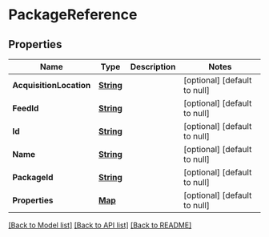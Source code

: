 # PackageReference
## Properties

Name | Type | Description | Notes
------------ | ------------- | ------------- | -------------
**AcquisitionLocation** | [**String**](string.md) |  | [optional] [default to null]
**FeedId** | [**String**](string.md) |  | [optional] [default to null]
**Id** | [**String**](string.md) |  | [optional] [default to null]
**Name** | [**String**](string.md) |  | [optional] [default to null]
**PackageId** | [**String**](string.md) |  | [optional] [default to null]
**Properties** | [**Map**](string.md) |  | [optional] [default to null]

[[Back to Model list]](../README.md#documentation-for-models) [[Back to API list]](../README.md#documentation-for-api-endpoints) [[Back to README]](../README.md)

